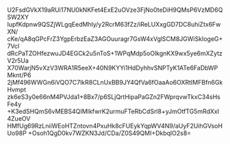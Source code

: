 U2FsdGVkX19aRUi17NU0kNKFet4ExE2uOVze3FjNo0teDiH9QMsP6VzMD6QSW2XY
IupfKdpnw9QSZjWLgqEedMhly/y2RcrM63fZz/iReLUXxgGD7DC8uhiZtx6FwXN/
cKe/qA8qGPcFrZ3YgpErbzEaZ3AGOuuragr7GsW4xVglSCM8JGWiSkIogeG+7Vcl
dRcPaTZOHfezwuJD4EGCk2u5nToS+1WPqMdp5oOlkgnKX9wx5ye6mXZytzV2r5Ua
X70WarjN5vXzV3WRA1R5eeX+40N9KYYi1HdDyhhvSNPTyK1ATe6FaDbWPMknt/P6
2jMf496WWGn6iVQO7C7lkR8CLnUxBB9JY4QfVa6fOaaAo6OXRtIMFBfn6GkHvmpt
zk6eS3y0e66nM4PVJda1+8Bx7/p6SLjQrtHipaPaGZn2FWprqvwTkxC34sHsFe4y
+K3edSHQmS6vMEBS4QIMIkfwrK2urmuFTeRbCdSrl8+yJmOtfTG5mRdXxI4ZueOV
HMfUg69RzLniiWEoHTZntovn4PxuHk8cFUEykYqpWV4N9/aUyF2UihGVsoHUo98P
+Osoh1QgD0kv7WZKN3Jd/CDa/Z0S49QMI+DkbqlO2s8=
